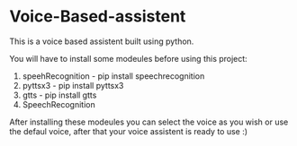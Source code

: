 # Voice-Based-assistent
This is a voice based assistent built using python.

You will have to install some modeules before using this project:
1. speehRecognition - pip install speechrecognition
2. pyttsx3 - pip install pyttsx3
3. gtts - pip install gtts
4. SpeechRecognition 

After installing these modeules you can select the voice as you wish or use the defaul voice, after that your voice assistent is ready to use :)
